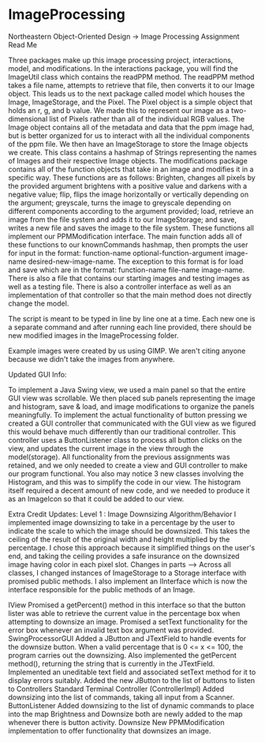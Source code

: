 # ImageProcessing
Northeastern Object-Oriented Design -> Image Processing Assignment 
Read Me

Three packages make up this image processing project, interactions, model, and modifications. In the interactions package, you will find the ImageUtil class which contains the readPPM method. The readPPM method takes a file name, attempts to retrieve that file, then converts it to our Image object. This leads us to the next package called model which houses the Image, ImageStorage, and the Pixel. The Pixel object is a simple object that holds an r, g, and b value. We made this to represent our image as a two-dimensional list of Pixels rather than all of the individual RGB values. The Image object contains all of the metadata and data that the ppm image had, but is better organized for us to interact with all the individual components of the ppm file. We then have an ImageStorage to store the Image objects we create. This class contains a hashmap of Strings representing the names of Images and their respective Image objects. The modifications package contains all of the function objects that take in an image and modifies it in a specific way. These functions are as follows: Brighten, changes all pixels by the provided argument brightens with a positive value and darkens with a negative value; flip, flips the image horizontally or vertically depending on the argument; greyscale, turns the image to greyscale depending on different components according to the argument provided; load, retrieve an image from the file system and adds it to our ImageStorage; and save, writes a new file and saves the image to the file system. These functions all implement our PPMModification interface. The main function adds all of these functions to our knownCommands hashmap, then prompts the user for input in the format: function-name optional-function-argument image-name desired-new-image-name. The exception to this format is for load and save which are in the format: function-name file-name image-name. There is also a file that contains our starting images and testing images as well as a testing file. There is also a controller interface as well as an implementation of that controller so that the main method does not directly change the model.

The script is meant to be typed in line by line one at a time. Each new one is a separate command and after running each line provided, there should be new modified images in the ImageProcessing folder.

Example images were created by us using GIMP. We aren't citing anyone because we didn't take the images from anywhere.

Updated GUI Info:

To implement a Java Swing view, we used a main panel so that the entire GUI view was scrollable. We then placed sub panels representing the image and histogram, save & load, and image modifications to organize the panels meaningfully. To implement the actual functionality of button pressing we created a GUI controller that communicated with the GUI view as we figured this would behave much differently than our traditional controller. This controller uses a ButtonListener class to process all button clicks on the view, and updates the current image in the view through the model(storage). All functionality from the previous assignments was retained, and we only needed to create a view and GUI controller to make our program functional. You also may notice 3 new classes involving the Histogram, and this was to simplify the code in our view. The histogram itself required a decent amount of new code, and we needed to produce it as an ImageIcon so that it could be added to our view.

Extra Credit Updates:
Level 1 : Image Downsizing
Algorithm/Behavior
I implemented image downsizing to take in a percentage by the user to indicate the scale to which the image should be downsized. This takes the ceiling of the result of the original width and height multiplied by the percentage.
I chose this approach because it simplified things on the user's end, and taking the ceiling provides a safe insurance on the downsized image having color in each pixel slot.
Changes in parts
--> Across all classes, I changed instances of ImageStorage to a Storage interface with promised public methods. I also implement an IInterface which is now the interface responsible for the public methods of an Image.

IView
Promised a getPercent() method in this interface so that the button lister was able to retrieve the current value in the percentage box when attempting to downsize an image.
Promised a setText functionality for the error box whenever an invalid text box argument was provided.
SwingProcessorGUI
Added a JButton and JTextField to handle events for the downsize button. When a valid percentage that is 0 <= x <= 100, the program carries out the downsizing.
Also implemented the getPercent method(), returning the string that is currently in the JTextField.
Implemented an uneditable text field and associated setText method for it to display errors suitably.
Added the new JButton to the list of buttons to listen to
Controllers
Standard Terminal Controller (ControllerImpl)
Added downsizing into the list of commands, taking all input from a Scanner.
ButtonListener
Added downsizing to the list of dynamic commands to place into the map
Brightness and Downsize both are newly added to the map whenever there is button activity.
Downsize
New PPMModification implementation to offer functionality that downsizes an image.
